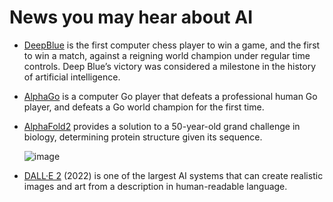# News you may hear about AI

  - [DeepBlue](https://en.wikipedia.org/wiki/Deep_Blue_(chess_computer)) is the first computer chess player to win a game, and the first to win a match, against a reigning world champion under regular time controls. Deep Blue’s victory was considered a milestone in the history of artificial intelligence.

  - [AlphaGo](https://deepmind.com/research/case-studies/alphago-the-story-so-far) is a computer Go player that defeats a professional human Go player, and defeats a Go world champion for the first time.

  - [AlphaFold2](https://deepmind.com/blog/article/alphafold-a-solution-to-a-50-year-old-grand-challenge-in-biology) provides a solution to a 50-year-old grand challenge in biology, determining protein structure given its sequence.

    ![image](https://dp-public.oss-cn-beijing.aliyuncs.com/community/Scientific%20Discovery%20in%20the%20era%20of%20AI/astronaut_basketball.png)

  - [DALL·E 2](https://openai.com/dall-e-2/) (2022) is one of the largest AI systems that can create realistic images and art from a description in human-readable language.